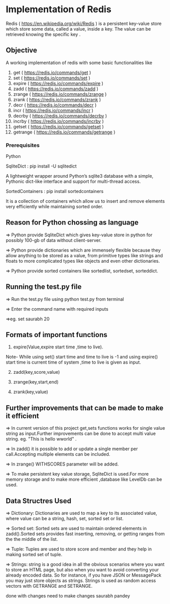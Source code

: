 # Implementation of Redis

Redis ( https://en.wikipedia.org/wiki/Redis )
is a persistent key-value store which store some data, called a value, inside a key. The value can be retrieved
knowing the specific key .

## Objective

A working implementation of redis with some basic functionalities like

1. get ( https://redis.io/commands/get )
2. set ( https://redis.io/commands/set )
3. expire ( https://redis.io/commands/expire )
4. zadd ( https://redis.io/commands/zadd )
5. zrange ( https://redis.io/commands/zrange )
6. zrank  ( https://redis.io/commands/zrank )
7. decr ( https://redis.io/commands/decr )
8. incr ( https://redis.io/commands/incr ) 
9. decrby ( https://redis.io/commands/decrby )
10. incrby ( https://redis.io/commands/incrby )
11. getset ( https://redis.io/commands/getset )
12. getrange ( https://redis.io/commands/getrange )


### Prerequisites

Python  

SqliteDict : pip install -U sqlitedict

A lightweight wrapper around Python’s sqlite3 database with a simple, Pythonic dict-like interface and support for multi-thread access.

SortedContainers : pip install sortedcontainers

It is a collection of containers which allow us to insert and remove elements very efficiently while maintaining sorted order.

## Reason for Python chossing as language

=> Python provide SqliteDict  which gives key-value store in python for possibly 100-gb of data without client-server.

=> Python provide dictionaries which  are immensely flexible because they allow anything to be stored as a value, from primitive types     like strings and floats to more complicated types like objects and even other dictionaries.

=> Python provide sorted containers like sortedlist, sortedset, sorteddict.


## Running the test.py file


=> Run the test.py file using python test.py from terminal

=> Enter the command name with required inputs

=>eg. set saurabh 20

## Formats of important functions

1. expire(Value,expire start time ,time to live).

Note- While using set() start time and time to live is -1 and using expire() start time is current time of system ,time to live is given as input.

2. zadd(key,score,value)

3. zrange(key,start,end)

4. zrank(key,value)


## Further improvements that can be made to make it efficient

=> In current version of this project get,sets functions works for single value string as input.Further improvements can be done to accept multi value string. eg. "This is hello wworld" .

=> In zadd() it is possible to add or update a single member per call.Accepting multiple elements can be included.

=> In zrange() WITHSCORES parameter will be added.

=> To make persistent key value storage, SqliteDict is used.For more memory storage and to make more efficient ,database like            LevelDb can be used.


## Data Structres Used

=> Dictionary: Dictionaries are used to map a key to its associated value, where value can be a string, hash, set, sorted set or list.

=> Sorted set: Sorted sets are used to maintain ordered elements in zadd().Sorted sets provides fast inserting, removing, or getting ranges from the the middle of the list.

=> Tuple: Tuples are used to store score and member and they help in making sorted set of tuple.

=> Strings: string is a good idea in all the obvious scenarios where you want to store an HTML page, but also when you want to avoid converting your already encoded data. So for instance, if you have JSON or MessagePack you may just store objects as strings.  Strings is used as random access vectors with GETRANGE and SETRANGE.

done with changes 
need to make changes
saurabh pandey
